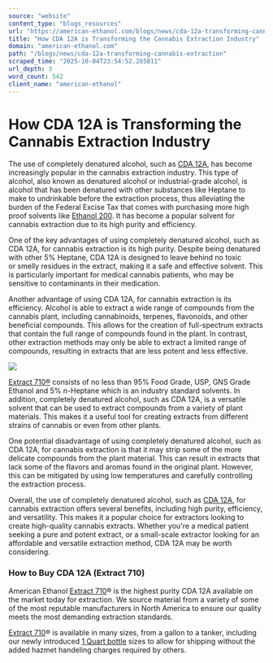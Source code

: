 ```yaml
---
source: "website"
content_type: "blogs_resources"
url: "https://american-ethanol.com/blogs/news/cda-12a-transforming-cannabis-extraction"
title: "How CDA 12A is Transforming the Cannabis Extraction Industry"
domain: "american-ethanol.com"
path: "/blogs/news/cda-12a-transforming-cannabis-extraction"
scraped_time: "2025-10-04T23:54:52.265811"
url_depth: 3
word_count: 542
client_name: "american-ethanol"
---
```


# How CDA 12A is Transforming the Cannabis Extraction Industry

The use of completely denatured alcohol, such as [CDA 12A](https://american-ethanol.com/products/extract710), has become increasingly popular in the cannabis extraction industry. This type of alcohol, also known as denatured alcohol or industrial-grade alcohol, is alcohol that has been denatured with other substances like Heptane to make to undrinkable before the extraction process, thus alleviating the burden of the Federal Excise Tax that comes with purchasing more high proof solvents like [Ethanol 200](https://american-ethanol.com/products/200-proof-ethanol-undenatured). It has become a popular solvent for cannabis extraction due to its high purity and efficiency.

One of the key advantages of using completely denatured alcohol, such as CDA 12A, for cannabis extraction is its high purity. Despite being denatured with other 5% Heptane, CDA 12A is designed to leave behind no toxic or smelly residues in the extract, making it a safe and effective solvent. This is particularly important for medical cannabis patients, who may be sensitive to contaminants in their medication.

Another advantage of using CDA 12A, for cannabis extraction is its efficiency. Alcohol is able to extract a wide range of compounds from the cannabis plant, including cannabinoids, terpenes, flavonoids, and other beneficial compounds. This allows for the creation of full-spectrum extracts that contain the full range of compounds found in the plant. In contrast, other extraction methods may only be able to extract a limited range of compounds, resulting in extracts that are less potent and less effective.

![](https://cdn.shopify.com/s/files/1/0438/7196/1253/products/1_5_480x480.png?v=1670259703)

[Extract 710®](https://american-ethanol.com/products/extract710 "Buy CDA 12A Extract 710 - American Ethanol") consists of no less than 95% Food Grade, USP, GNS Grade Ethanol and 5% n-Heptane which is an industry standard solvents. In addition, completely denatured alcohol, such as CDA 12A, is a versatile solvent that can be used to extract compounds from a variety of plant materials. This makes it a useful tool for creating extracts from different strains of cannabis or even from other plants.

One potential disadvantage of using completely denatured alcohol, such as CDA 12A, for cannabis extraction is that it may strip some of the more delicate compounds from the plant material. This can result in extracts that lack some of the flavors and aromas found in the original plant. However, this can be mitigated by using low temperatures and carefully controlling the extraction process.

Overall, the use of completely denatured alcohol, such as [CDA 12A](https://american-ethanol.com/products/extract710 "https://american-ethanol.com/products/extract710"), for cannabis extraction offers several benefits, including high purity, efficiency, and versatility. This makes it a popular choice for extractors looking to create high-quality cannabis extracts. Whether you're a medical patient seeking a pure and potent extract, or a small-scale extractor looking for an affordable and versatile extraction method, CDA 12A may be worth considering.

### How to Buy CDA 12A (Extract 710)

American Ethanol [Extract 710](https://american-ethanol.com/products/extract710 "Buy CDA 12A Extract 710 for Botanical Extraction")® is the highest purity CDA 12A available on the market today for extraction. We source material from a variety of some of the most reputable manufacturers in North America to ensure our quality meets the most demanding extraction standards.

[Extract 710](https://american-ethanol.com/products/extract710)® is available in many sizes, from a gallon to a tanker, including our newly introduced [1 Quart bottle](https://american-ethanol.com/products/extract710?variant=42430100897991) sizes to allow for shipping without the added hazmet handeling charges required by others.
